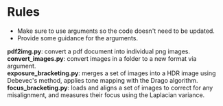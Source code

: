 # Rules
* Make sure to use arguments so the code doesn't need to be updated.
* Provide some guidance for the arguments.

**pdf2img.py**: convert a pdf document into individual png images.
<br />
**convert_images.py**: convert images in a folder to a new format via argument.
<br />
**exposure_bracketing.py**: merges a set of images into a HDR image using Debevec's method, applies tone mapping with the Drago algorithm.
<br />
**focus_bracketing.py**: loads and aligns a set of images to correct for any misalignment, and measures their focus using the Laplacian variance.
<br />

